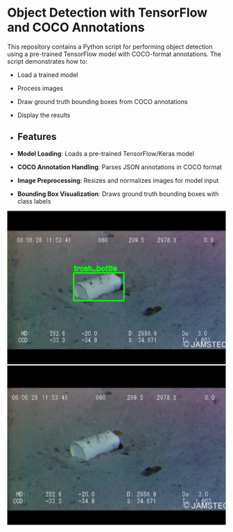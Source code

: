 # Object Detection with TensorFlow and COCO Annotations

This repository contains a Python script for performing object detection using a pre-trained TensorFlow model with COCO-format annotations. The script demonstrates how to:
- Load a trained model
- Process images
- Draw ground truth bounding boxes from COCO annotations
- Display the results

- ## Features

- **Model Loading**: Loads a pre-trained TensorFlow/Keras model 
- **COCO Annotation Handling**: Parses JSON annotations in COCO format
- **Image Preprocessing**: Resizes and normalizes images for model input
- **Bounding Box Visualization**: Draws ground truth bounding boxes with class labels

![Example Detection](Screenshot1.png)  
![Original Image](Screenshot2.png)  

